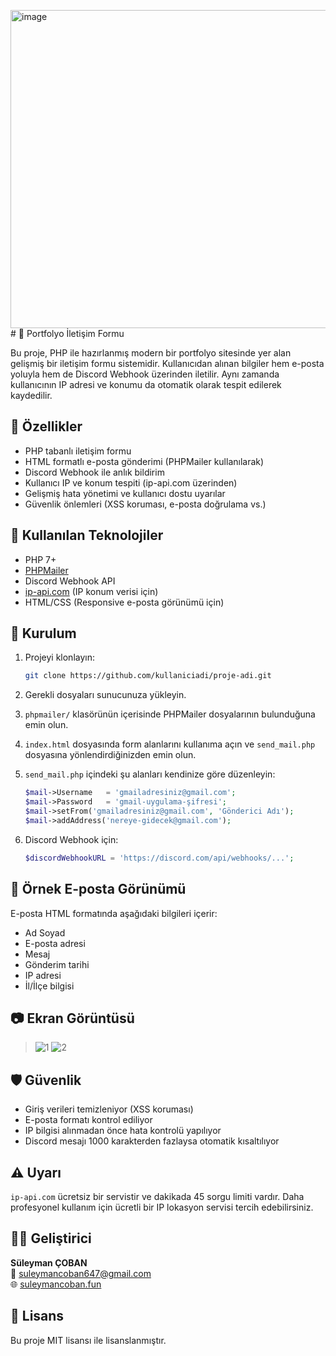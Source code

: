 <img width="699" height="509" alt="image" src="https://github.com/user-attachments/assets/8dbfcdc5-0af6-43f0-b6ca-13e6f1045b37" /># 💼 Portfolyo İletişim Formu

Bu proje, PHP ile hazırlanmış modern bir portfolyo sitesinde yer alan gelişmiş bir iletişim formu sistemidir. Kullanıcıdan alınan bilgiler hem e-posta yoluyla hem de Discord Webhook üzerinden iletilir. Aynı zamanda kullanıcının IP adresi ve konumu da otomatik olarak tespit edilerek kaydedilir.

## 🚀 Özellikler

- PHP tabanlı iletişim formu
- HTML formatlı e-posta gönderimi (PHPMailer kullanılarak)
- Discord Webhook ile anlık bildirim
- Kullanıcı IP ve konum tespiti (ip-api.com üzerinden)
- Gelişmiş hata yönetimi ve kullanıcı dostu uyarılar
- Güvenlik önlemleri (XSS koruması, e-posta doğrulama vs.)

## 🧰 Kullanılan Teknolojiler

- PHP 7+
- [PHPMailer](https://github.com/PHPMailer/PHPMailer)
- Discord Webhook API
- [ip-api.com](http://ip-api.com/) (IP konum verisi için)
- HTML/CSS (Responsive e-posta görünümü için)

## 📝 Kurulum

1. Projeyi klonlayın:

   ```bash
   git clone https://github.com/kullaniciadi/proje-adi.git
   ```

2. Gerekli dosyaları sunucunuza yükleyin.

3. `phpmailer/` klasörünün içerisinde PHPMailer dosyalarının bulunduğuna emin olun.

4. `index.html` dosyasında form alanlarını kullanıma açın ve `send_mail.php` dosyasına yönlendirdiğinizden emin olun.

5. `send_mail.php` içindeki şu alanları kendinize göre düzenleyin:

   ```php
   $mail->Username   = 'gmailadresiniz@gmail.com';
   $mail->Password   = 'gmail-uygulama-şifresi';
   $mail->setFrom('gmailadresiniz@gmail.com', 'Gönderici Adı');
   $mail->addAddress('nereye-gidecek@gmail.com');
   ```

6. Discord Webhook için:

   ```php
   $discordWebhookURL = 'https://discord.com/api/webhooks/...';
   ```

## 📩 Örnek E-posta Görünümü

E-posta HTML formatında aşağıdaki bilgileri içerir:

- Ad Soyad
- E-posta adresi
- Mesaj
- Gönderim tarihi
- IP adresi
- İl/İlçe bilgisi

## 📷 Ekran Görüntüsü

>  <img src="https://cdn.discordapp.com/attachments/1087817754041667595/1397215407475261600/image.png?ex=6880e9c0&is=687f9840&hm=23ac5d552fce8e0eeb462f25aa16a8bee89a338861e5fdbd4f6f7330910fd3cf&" alt="1"/>
>  <img src="https://cdn.discordapp.com/attachments/1087817754041667595/1397216746338779168/image.png?ex=6880eaff&is=687f997f&hm=c58f80a7c06b6d45f4b8da7f63b85c313480181f031a8dce418ef27ac0c99547&" alt="2"/>

## 🛡️ Güvenlik

- Giriş verileri temizleniyor (XSS koruması)
- E-posta formatı kontrol ediliyor
- IP bilgisi alınmadan önce hata kontrolü yapılıyor
- Discord mesajı 1000 karakterden fazlaysa otomatik kısaltılıyor

## ⚠️ Uyarı

`ip-api.com` ücretsiz bir servistir ve dakikada 45 sorgu limiti vardır. Daha profesyonel kullanım için ücretli bir IP lokasyon servisi tercih edebilirsiniz.

## 👨‍💻 Geliştirici

**Süleyman ÇOBAN**  
📧 suleymancoban647@gmail.com  
🌐 [suleymancoban.fun](https://suleymancoban.fun)

## 📄 Lisans

Bu proje MIT lisansı ile lisanslanmıştır.

